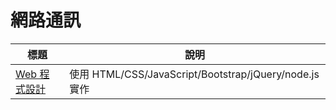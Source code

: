 # 網路通訊

| 標題  |  說明  |
|--------|-----------|
|  [Web 程式設計](../wp/home.html)  |  使用 HTML/CSS/JavaScript/Bootstrap/jQuery/node.js 實作    |
